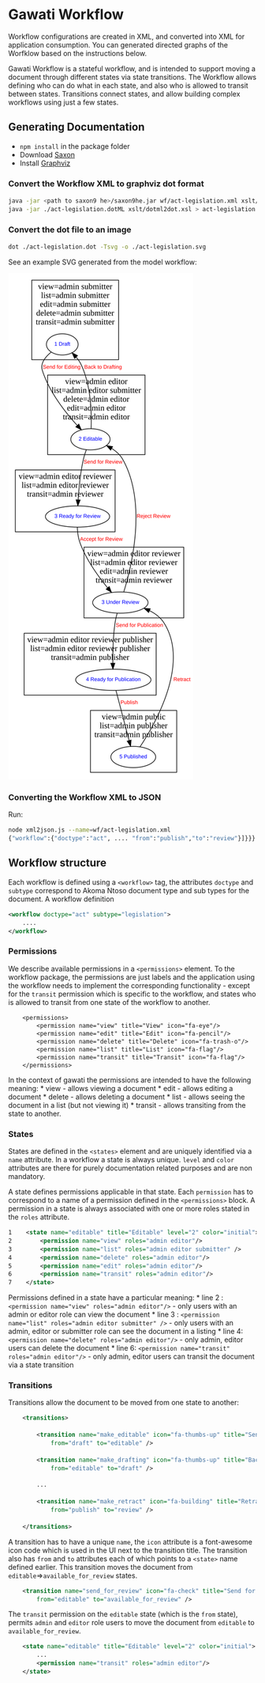 # Gawati Workflow

Workflow configurations are created in XML, and converted into XML for application consumption. 
You can generated directed graphs of the Worfklow based on the instructions below.

Gawati Workflow is a stateful workflow, and is intended to support moving a document through different states via state transitions. 
The Workflow allows defining who can do what in each state, and also who is allowed to transit between states. 
Transitions connect states, and allow building complex workflows using just a few states. 

## Generating Documentation

 * `npm install` in the package folder
 * Download [Saxon](https://sourceforge.net/projects/saxon/files/Saxon-HE/9.8/saxonHE9-8-0-1J.zip/download)
 * Install [Graphviz](https://graphviz.gitlab.io/download/)


### Convert the Workflow XML to graphviz dot format

``` bash
java -jar <path to saxon9 he>/saxon9he.jar wf/act-legislation.xml xslt/wf2dotML.xsl  > act-legislation.dotML
java -jar ./act-legislation.dotML xslt/dotml2dot.xsl > act-legislation.dot

```

### Convert the dot file to an image

``` bash
dot ./act-legislation.dot -Tsvg -o ./act-legislation.svg
```

See an example SVG generated from the model workflow:

![Svg from workflow XML](https://raw.githubusercontent.com/gawati/gawati-workflow/dev/wf/act-legislation.svg?sanitize=true)

### Converting the Workflow XML to JSON

Run: 

``` bash
node xml2json.js --name=wf/act-legislation.xml 
{"workflow":{"doctype":"act", .... "from":"publish","to":"review"}]}}}
```

## Workflow structure

Each workflow is defined using a `<workflow>` tag, the attributes `doctype` and `subtype` correspond to Akoma Ntoso document type and sub types for the document.  A workflow definition

``` xml
<workflow doctype="act" subtype="legislation">
    ....
</workflow>
```

### Permissions

We describe available permissions in a `<permissions>` element. To the workflow package, the permissions are just labels and the application using the workflow needs to implement the corresponding functionality - except for the `transit` permission which is specific to the workflow, and states who is allowed to transit from one state of the workflow to another.

```
    <permissions>
        <permission name="view" title="View" icon="fa-eye"/>
        <permission name="edit" title="Edit" icon="fa-pencil"/>
        <permission name="delete" title="Delete" icon="fa-trash-o"/>
        <permission name="list" title="List" icon="fa-flag"/>
        <permission name="transit" title="Transit" icon="fa-flag"/>
    </permissions>
```

In the context of gawati the permissions are intended to have the following meaning: 
    * view - allows viewing a document
    * edit - allows editing a document
    * delete - allows deleting a document
    * list - allows seeing the document in a list (but not viewing it)
    * transit - allows transiting from the state to another.

### States

States are defined in the `<states>` element and are uniquely identified via a `name` attribute. 
In a workflow a state is always unique. `level` and `color` attributes are there for purely documentation related purposes and are non mandatory.

A state defines permissions applicable in that state. Each `permission` has to correspond to a name of a permission defined in the `<permissions>` block. A permission in a state is always associated with one or more roles stated in the `roles` attribute.

``` xml
1    <state name="editable" title="Editable" level="2" color="initial">
2        <permission name="view" roles="admin editor"/>
3        <permission name="list" roles="admin editor submitter" />
4        <permission name="delete" roles="admin editor"/>
5        <permission name="edit" roles="admin editor"/>
6        <permission name="transit" roles="admin editor"/>
7    </state>
```

Permissions defined in a state have a particular meaning: 
    * line 2 : `<permission name="view" roles="admin editor"/>` - only users with an admin or editor role can view the document
    * line 3 : `<permission name="list" roles="admin editor submitter" />` - only users with an admin, editor or submitter role can see the document in a listing
    * line 4: `<permission name="delete" roles="admin editor"/>` - only admin, editor users can delete the document
    * line 6: `<permission name="transit" roles="admin editor"/>` - only admin, editor users can transit the document via a state transition

### Transitions

Transitions allow the document to be moved from one state to another: 

``` xml
    <transitions>

        <transition name="make_editable" icon="fa-thumbs-up" title="Send for Editing"
            from="draft" to="editable" />

        <transition name="make_drafting" icon="fa-thumbs-up" title="Back to Drafting"
            from="editable" to="draft" />

        ...

        <transition name="make_retract" icon="fa-building" title="Retract" 
            from="publish" to="review" />

    </transitions>
```

A transition has to have a unique `name`, the `icon` attribute is a font-awesome icon code which is used in the UI next to the transition title. The transition also has `from` and `to` attributes each of which points to a `<state>` name defined earlier. 
This transition moves the document from `editable`=>`available_for_review` states. 

``` xml
    <transition name="send_for_review" icon="fa-check" title="Send for Review" 
        from="editable" to="available_for_review" />
```

The `transit` permission on the `editable` state (which is the `from` state), permits `admin` and `editor` role users to move the document from `editable` to `available_for_review`. 

``` xml
    <state name="editable" title="Editable" level="2" color="initial">
        ...
        <permission name="transit" roles="admin editor"/>
    </state>
```

